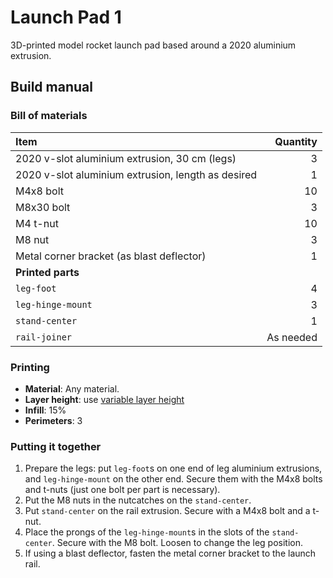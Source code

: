 # Launch Pad 1
3D-printed model rocket launch pad based around a 2020 aluminium extrusion.

## Build manual

### Bill of materials
| **Item**                                           | **Quantity**   |
|:---------------------------------------------------|---------------:|
| 2020 v-slot aluminium extrusion, 30 cm (legs)      |          3     |
| 2020 v-slot aluminium extrusion, length as desired |          1     |
| M4x8 bolt                                          |         10     |
| M8x30 bolt                                         |          3     |
| M4 t-nut                                           |         10     |
| M8 nut                                             |          3     |
| Metal corner bracket (as blast deflector)          |          1     |
| **Printed parts**                                  |                |
| `leg-foot`                                         |          4     |
| `leg-hinge-mount`                                  |          3     |
| `stand-center`                                     |          1     |
| `rail-joiner`                                      | As needed      |

### Printing
* **Material**: Any material.
* **Layer height**: use [variable layer height](https://help.prusa3d.com/article/variable-layer-height-function_1750)
* **Infill**: 15%
* **Perimeters**: 3

### Putting it together
1. Prepare the legs: put `leg-foot`s on one end of leg aluminium extrusions, and `leg-hinge-mount` on the other end. Secure them with the M4x8 bolts and t-nuts (just one bolt per part is necessary).
2. Put the M8 nuts in the nutcatches on the `stand-center`.
2. Put `stand-center` on the rail extrusion. Secure with a M4x8 bolt and a t-nut.
3. Place the prongs of the `leg-hinge-mount`s in the slots of the `stand-center`. Secure with the M8 bolt. Loosen to change the leg position.
4. If using a blast deflector, fasten the metal corner bracket to the launch rail.
